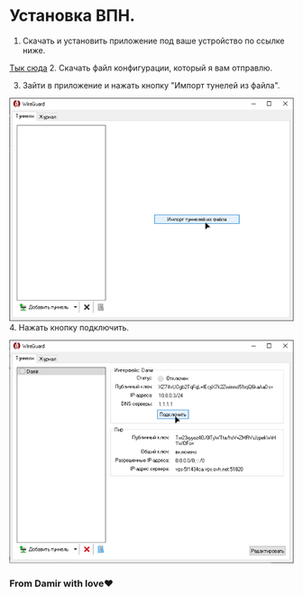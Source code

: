 # Установка ВПН.

1. Скачать и установить приложение под ваше устройство по ссылке ниже.

[Тык сюда](https://www.wireguard.com/install/)
2. Скачать файл конфигурации, который я вам отправлю.

3. Зайти в приложение и нажать кнопку "Импорт тунелей из файла".

![](https://github.com/Lux981/vpn.github.io/blob/9a0d36a84ce7ac83d44bace557f745fde9412c7a/import.png)
4. Нажать кнопку подключить.

![](https://github.com/Lux981/vpn.github.io/blob/608569f67b81dfa4b2a562a29a32b1432abe2b4d/connect.png)
### From Damir with love❤️
